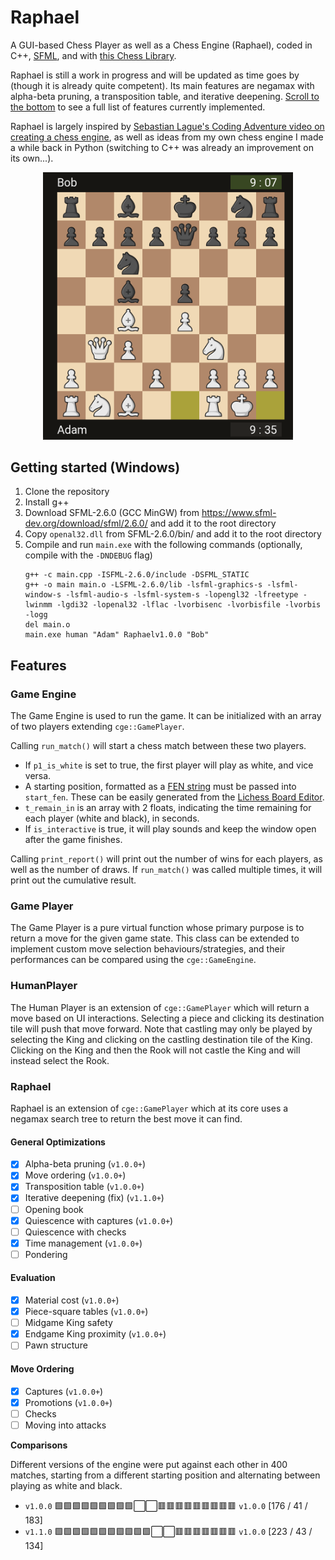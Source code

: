 # Raphael
A GUI-based Chess Player as well as a Chess Engine (Raphael), coded in C++, [SFML](https://www.sfml-dev.org/), and with [this Chess Library](https://github.com/Disservin/chess-library).

Raphael is still a work in progress and will be updated as time goes by (though it is already quite competent). Its main features are negamax with alpha-beta pruning, a transposition table, and iterative deepening. [Scroll to the bottom](https://github.com/Orbital-Web/Raphael#raphael-1) to see a full list of features currently implemented. 

Raphael is largely inspired by [Sebastian Lague's Coding Adventure video on creating a chess engine](https://youtu.be/U4ogK0MIzqk), as well as ideas from my own chess engine I made a while back in Python (switching to C++ was already an improvement on its own...). 

<p align="center">
    <img src="https://github.com/Orbital-Web/Raphael/blob/c0396fcec6b3221369353dcabe812fb068a03534/Demo.png" alt="demo of Raphael" width=400/>
</p>



## Getting started (Windows)
1. Clone the repository
2. Install g++
3. Download SFML-2.6.0 (GCC MinGW) from https://www.sfml-dev.org/download/sfml/2.6.0/ and add it to the root directory
4. Copy `openal32.dll` from SFML-2.6.0/bin/ and add it to the root directory
5. Compile and run `main.exe` with the following commands (optionally, compile with the `-DNDEBUG` flag)
    ```
    g++ -c main.cpp -ISFML-2.6.0/include -DSFML_STATIC
    g++ -o main main.o -LSFML-2.6.0/lib -lsfml-graphics-s -lsfml-window-s -lsfml-audio-s -lsfml-system-s -lopengl32 -lfreetype -lwinmm -lgdi32 -lopenal32 -lflac -lvorbisenc -lvorbisfile -lvorbis -logg
    del main.o
    main.exe human "Adam" Raphaelv1.0.0 "Bob"
    ```



## Features
### Game Engine
The Game Engine is used to run the game. It can be initialized with an array of two players extending `cge::GamePlayer`. 

Calling `run_match()` will start a chess match between these two players.
- If `p1_is_white` is set to true, the first player will play as white, and vice versa. 
- A starting position, formatted as a [FEN string](https://www.chess.com/terms/fen-chess) must be passed into `start_fen`. These can be easily generated from the [Lichess Board Editor](https://lichess.org/editor).
- `t_remain_in` is an array with 2 floats, indicating the time remaining for each player (white and black), in seconds.
- If `is_interactive` is true, it will play sounds and keep the window open after the game finishes.

Calling `print_report()` will print out the number of wins for each players, as well as the number of draws. If `run_match()` was called multiple times, it will print out the cumulative result. 


### Game Player
The Game Player is a pure virtual function whose primary purpose is to return a move for the given game state. This class can be extended to implement custom move selection behaviours/strategies, and their performances can be compared using the `cge::GameEngine`. 


### HumanPlayer
The Human Player is an extension of `cge::GamePlayer` which will return a move based on UI interactions. Selecting a piece and clicking its destination tile will push that move forward. Note that castling may only be played by selecting the King and clicking on the castling destination tile of the King. Clicking on the King and then the Rook will not castle the King and will instead select the Rook. 


### Raphael
Raphael is an extension of `cge::GamePlayer` which at its core uses a negamax search tree to return the best move it can find. 

#### General Optimizations
- [x] Alpha-beta pruning        (`v1.0.0+`)
- [x] Move ordering             (`v1.0.0+`)
- [x] Transposition table       (`v1.0.0+`)
- [x] Iterative deepening (fix) (`v1.1.0+`)
- [ ] Opening book
- [x] Quiescence with captures  (`v1.0.0+`)
- [ ] Quiescence with checks
- [x] Time management           (`v1.0.0+`)
- [ ] Pondering

#### Evaluation
- [x] Material cost             (`v1.0.0+`)
- [x] Piece-square tables       (`v1.0.0+`)
- [ ] Midgame King safety
- [x] Endgame King proximity    (`v1.0.0+`)
- [ ] Pawn structure

#### Move Ordering
- [x] Captures                  (`v1.0.0+`)
- [x] Promotions                (`v1.0.0+`)
- [ ] Checks
- [ ] Moving into attacks

**Comparisons**

Different versions of the engine were put against each other in 400 matches, starting from a different starting position and alternating between playing as white and black. 
- `v1.0.0` 🟩🟩🟩🟩🟩🟩🟩🟩🟩⬜⬜🟥🟥🟥🟥🟥🟥🟥🟥🟥 `v1.0.0` [176 / 41 / 183]
- `v1.1.0` 🟩🟩🟩🟩🟩🟩🟩🟩🟩🟩🟩⬜⬜🟥🟥🟥🟥🟥🟥🟥 `v1.0.0` [223 / 43 / 134]